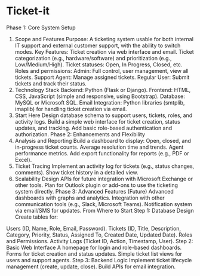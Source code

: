 # Ticket-it

Phase 1: Core System Setup
1. Scope and Features
Purpose: A ticketing system usable for both internal IT support and external customer support, with the ability to switch modes.
Key Features:
Ticket creation via web interface and email.
Ticket categorization (e.g., hardware/software) and prioritization (e.g., Low/Medium/High).
Ticket statuses: Open, In Progress, Closed, etc.
Roles and permissions:
Admin: Full control, user management, view all tickets.
Support Agent: Manage assigned tickets.
Regular User: Submit tickets and track their status.
2. Technology Stack
Backend: Python (Flask or Django).
Frontend: HTML, CSS, JavaScript (simple and responsive, using Bootstrap).
Database: MySQL or Microsoft SQL.
Email Integration: Python libraries (smtplib, imaplib) for handling ticket creation via email.
3. Start Here
Design database schema to support users, tickets, roles, and activity logs.
Build a simple web interface for ticket creation, status updates, and tracking.
Add basic role-based authentication and authorization.
Phase 2: Enhancements and Flexibility
1. Analysis and Reporting
Build a dashboard to display:
Open, closed, and in-progress ticket counts.
Average resolution time and trends.
Agent performance metrics.
Add export functionality for reports (e.g., PDF or Excel).
2. Ticket Tracing
Implement an activity log for tickets (e.g., status changes, comments).
Show ticket history in a detailed view.
3. Scalability
Design APIs for future integration with Microsoft Exchange or other tools.
Plan for Outlook plugin or add-ons to use the ticketing system directly.
Phase 3: Advanced Features (Future)
Advanced dashboards with graphs and analytics.
Integration with other communication tools (e.g., Slack, Microsoft Teams).
Notification system via email/SMS for updates.
From Where to Start
Step 1: Database Design
Create tables for:

Users (ID, Name, Role, Email, Password).
Tickets (ID, Title, Description, Category, Priority, Status, Assigned To, Created Date, Updated Date).
Roles and Permissions.
Activity Logs (Ticket ID, Action, Timestamp, User).
Step 2: Basic Web Interface
A homepage for login and role-based dashboards.
Forms for ticket creation and status updates.
Simple ticket list views for users and support agents.
Step 3: Backend Logic
Implement ticket lifecycle management (create, update, close).
Build APIs for email integration.
